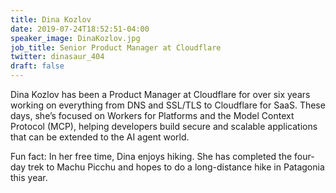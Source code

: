```yaml
---
title: Dina Kozlov
date: 2019-07-24T18:52:51-04:00
speaker_image: DinaKozlov.jpg
job_title: Senior Product Manager at Cloudflare
twitter: dinasaur_404
draft: false
---
```


Dina Kozlov has been a Product Manager at Cloudflare for over six years working on everything from DNS and SSL/TLS to Cloudflare for SaaS. These days, she’s focused on Workers for Platforms and the Model Context Protocol (MCP), helping developers build secure and scalable applications that can be extended to the AI agent world.

Fun fact: In her free time, Dina enjoys hiking. She has completed the four-day trek to Machu Picchu and hopes to do a long-distance hike in Patagonia this year.

